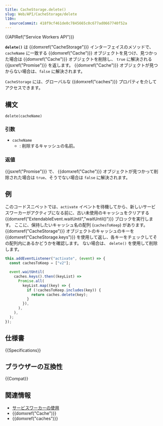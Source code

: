```yaml
---
title: CacheStorage.delete()
slug: Web/API/CacheStorage/delete
l10n:
  sourceCommit: 418f9cf461de0c7845665c0c677ad0667740f52a
---
```


{{APIRef("Service Workers API")}}

**`delete()`** は {{domxref("CacheStorage")}} インターフェイスのメソッドで、`cacheName` に一致する {{domxref("Cache")}} オブジェクトを見つけ、見つかった場合は {{domxref("Cache")}} オブジェクトを削除し、 `true` に解決される {{jsxref("Promise")}} を返します。
{{domxref("Cache")}} オブジェクトが見つからない場合は、`false` に解決されます。

`CacheStorage` には、グローバルな {{domxref("caches")}} プロパティを介してアクセスできます。

## 構文

```js-nolint
delete(cacheName)
```

### 引数

- `cacheName`
  - : 削除するキャッシュの名前。

### 返値

{{jsxref("Promise")}} で、 {{domxref("Cache")}} オブジェクトが見つかって削除された場合は `true`、そうでない場合は `false` に解決されます。

## 例

このコードスニペットでは、`activate` イベントを待機してから、新しいサービスワーカーがアクティブになる前に、古い未使用のキャッシュをクリアする {{domxref("ExtendableEvent.waitUntil","waitUntil()")}} ブロックを実行します。 ここに、保持したいキャッシュ名の配列 (`cachesToKeep`) があります。 {{domxref("CacheStorage")}} オブジェクトのキャッシュのキーを {{domxref("CacheStorage.keys")}} を使用して返し、各キーをチェックしてその配列内にあるかどうかを確認します。 ない場合は、 `delete()` を使用して削除します。

```js
this.addEventListener("activate", (event) => {
  const cachesToKeep = ["v2"];

  event.waitUntil(
    caches.keys().then((keyList) =>
      Promise.all(
        keyList.map((key) => {
          if (!cachesToKeep.includes(key)) {
            return caches.delete(key);
          }
        }),
      ),
    ),
  );
});
```

## 仕様書

{{Specifications}}

## ブラウザーの互換性

{{Compat}}

## 関連情報

- [サービスワーカーの使用](/ja/docs/Web/API/Service_Worker_API/Using_Service_Workers)
- {{domxref("Cache")}}
- {{domxref("caches")}}
